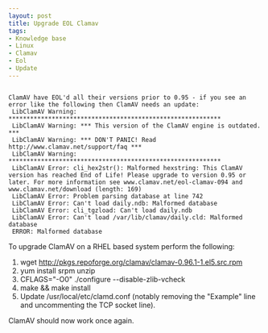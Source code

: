 ```yaml
---
layout: post
title: Upgrade EOL Clamav
tags:
- Knowledge base
- Linux
- Clamav
- Eol
- Update
---
```


```text

ClamAV have EOL'd all their versions prior to 0.95 - if you see an error like the following then ClamAV needs an update:
 LibClamAV Warning: ***********************************************************
 LibClamAV Warning: *** This version of the ClamAV engine is outdated. ***
 LibClamAV Warning: *** DON'T PANIC! Read http://www.clamav.net/support/faq ***
 LibClamAV Warning: ***********************************************************
 LibClamAV Error: cli_hex2str(): Malformed hexstring: This ClamAV version has reached End of Life! Please upgrade to version 0.95 or later. For more information see www.clamav.net/eol-clamav-094 and www.clamav.net/download (length: 169)
 LibClamAV Error: Problem parsing database at line 742
 LibClamAV Error: Can't load daily.ndb: Malformed database
 LibClamAV Error: cli_tgzload: Can't load daily.ndb
 LibClamAV Error: Can't load /var/lib/clamav/daily.cld: Malformed database
 ERROR: Malformed database

```

To upgrade ClamAV on a RHEL based system perform the following:

1. wget http://pkgs.repoforge.org/clamav/clamav-0.96.1-1.el5.src.rpm
2. yum install srpm unzip
3. CFLAGS="-O0" ./configure --disable-zlib-vcheck
4. make && make install
5. Update /usr/local/etc/clamd.conf (notably removing the "Example" line and uncommenting the TCP socket line).

ClamAV should now work once again.
